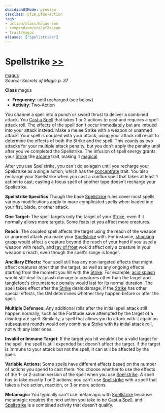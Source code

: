 ```yaml
---
obsidianUIMode: preview
cssclass: pf2e,pf2e-action
tags:
- action/class/magus-som
- compendium/src/pf2e/som
- trait/magus
aliases: ["Spellstrike"]
---
```

# Spellstrike [>>](/rules/core-rulebook/chapter-9-playing-the-game.md#Actions "Two-Action")
[magus](/rules/traits/magus-som.md)  
*Source: Secrets of Magic p. 37*  

**Class** magus
- **Frequency**: until recharged (see below)
- **Activity**: Two-Action

You channel a spell into a punch or sword thrust to deliver a combined attack. You [Cast a Spell](/rules/actions/cast-a-spell.md) that takes 1 or 2 actions to cast and requires a spell attack roll. The effects of the spell don't occur immediately but are imbued into your attack instead. Make a melee Strike with a weapon or unarmed attack. Your spell is coupled with your attack, using your attack roll result to determine the effects of both the Strike and the spell. This counts as two attacks for your multiple attack penalty, but you don't apply the penalty until after you've completed the Spellstrike. The infusion of spell energy grants your [Strike](/rules/actions/strike.md) the [arcane](/rules/traits/arcane.md) trait, making it [magical](/rules/traits/magical.md).

After you use Spellstrike, you can't do so again until you recharge your Spellstrike as a single action, which has the [concentrate](/rules/traits/concentrate.md) trait. You also recharge your Spellstrike when you cast a conflux spell that takes at least 1 action to cast; casting a focus spell of another type doesn't recharge your Spellstrike.

**Spellstrike Specifics** Though the base [Spellstrike](/rules/actions/spellstrike-som.md) rules cover most spells, various modifications apply to more complicated spells when loaded into your fist, blade, or other attack.

**One Target:** The spell targets only the target of your [Strike](/rules/actions/strike.md), even if it normally allows more targets. Some feats let you affect more creatures.

**Reach:** The coupled spell affects the target using the reach of the weapon or unarmed attack you make your [Spellstrike](/rules/actions/spellstrike-som.md) with. For instance, [shocking grasp](/compendium/spells/shocking-grasp.md) would affect a creature beyond the reach of your hand if you used a weapon with reach, and [ray of frost](/compendium/spells/ray-of-frost.md) would affect only a creature in your weapon's reach, even though the spell's range is longer.

**Ancillary Effects:** Your spell still has any non-targeted effects that might affect creatures other than the target, as well as any ongoing effects starting from the moment you hit with the [Strike](/rules/actions/strike.md). For example, [acid splash](/compendium/spells/acid-splash.md) would still deal its splash damage to creatures other than the target and tanglefoot's circumstance penalty would last for its normal duration. The spell takes effect after the [Strike](/rules/actions/strike.md) deals damage; if the [Strike](/rules/actions/strike.md) has other special effects, the GM determines whether they happen before or after the spell.

**Multiple Defenses:** Any additional rolls after the initial spell attack still happen normally, such as the Fortitude save attempted by the target of a disintegrate spell. Similarly, a spell that allows you to attack with it again on subsequent rounds would only combine a [Strike](/rules/actions/strike.md) with its initial attack roll, not with any later ones.

**Invalid or Immune Target:** If the target you hit wouldn't be a valid target for the spell, the spell is still expended but doesn't affect the target. If the target is immune to your attack but not the spell, it can still be affected by the spell.

**Variable Actions:** Some spells have different effects based on the number of actions you spend to cast them. You choose whether to use the effects of the 1-&nbsp;or&nbsp;2-action version of the spell when you use [Spellstrike](/rules/actions/spellstrike-som.md). A spell has to take exactly 1 or 2 actions; you can't use [Spellstrike](/rules/actions/spellstrike-som.md) with a spell that takes a free action, reaction, or 3 or more actions.

**Metamagic:** You typically can't use metamagic with [Spellstrike](/rules/actions/spellstrike-som.md) because metamagic requires the next action you take to be [Cast a Spell](/rules/actions/cast-a-spell.md), and [Spellstrike](/rules/actions/spellstrike-som.md) is a combined activity that doesn't qualify.